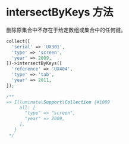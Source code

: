 # intersectByKeys 方法

删除原集合中不存在于给定数组或集合中的任何键。

<CodeGroup>
  <CodeGroupItem title="PHP" active>

```php
collect([
  'serial' => 'UX301',
  'type' => 'screen',
  'year' => 2009,
])->intersectByKeys([
  'reference' => 'UX404',
  'type' => 'tab',
  'year' => 2011,
]);
```

  </CodeGroupItem>

  <CodeGroupItem title="Result">

```php
/**
=> Illuminate\Support\Collection {#1089
     all: [
       "type" => "screen",
       "year" => 2009,
     ],
   }
 */
```

  </CodeGroupItem>
</CodeGroup>
